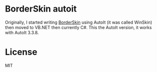 # BorderSkin autoit

Originally, I started writing [BorderSkin] using AutoIt (it was called  WinSkin) then moved to VB.NET then currently C#. 
This the AutoIt version, it works with AutoIt 3.3.8.

# License
MIT

[BorderSkin]:https://github.com/mohamedkomalo/BorderSkin/